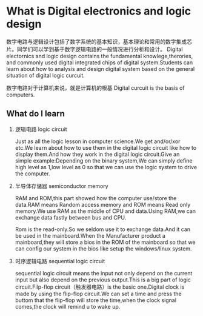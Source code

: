 # What is Digital electronics and logic design

数字电路与逻辑设计包括了数字系统的基本知识，基本理论和常用的数字集成芯片。同学们可以学到基于数字逻辑电路的一般情况进行分析和设计。
Digital electornics and logic design contains the fundamental knowlege,therories, and commonly used digital integrated chips of digital system.Students can learn about how to analysis and design digital system based on the general situation of digital logic curcuit.

数字电路对于计算机来说，就是计算机的根基
Digital curcuit is the basis of computers.

## What do I learn

1. 逻辑电路 logic circuit

   Just as all the logic lesson in computer science.We get and/or/xor etc.We learn about how to use them in the digital logic circuit like how to display them.And how they work in the digital logic circuit.Give an simple example:Depending on the binary system,We can simply define high level as 1,low level as 0 so that we can use the logic system to drive the computer.

2. 半导体存储器 semiconductor memory

    RAM and ROM,this part showed how the computer use/store the data.RAM means Random access memory and ROM means Read only memory.We use RAM as the middle of CPU and data.Using RAM,we can exchange data fastly between bus and CPU.

    Rom is the read-only.So we seldom use it to exchange data.And it can be used in the mainboard.When the
    Manufacturer product a mainboard,they will store a bios in the ROM of the mainboard so that we can config our system in the bios like setup the windows/linux system.

3. 时序逻辑电路 sequential logic circuit

    sequential logic circuit means the input not only depend on the current input but also depend on the previous output.This is a big part of logic circuit.Filp-flop circuit（触发器电路）is the basic one.Digital clock is made by using the flip-flop circuit.We can set a time and press the buttom that the flip-flop will store the time,when the clock signal comes,the clock will remind u to wake up.
